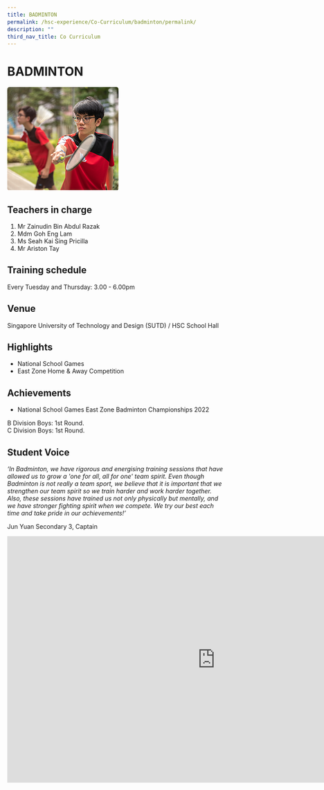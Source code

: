 ```yaml
---
title: BADMINTON
permalink: /hsc-experience/Co-Curriculum/badminton/permalink/
description: ""
third_nav_title: Co Curriculum
---
```

BADMINTON
=========
![](/images/CCA/badminton.png)

Teachers in charge
------------------

1.  Mr Zainudin Bin Abdul Razak
2.  Mdm Goh Eng Lam
3.  Ms Seah Kai Sing Pricilla
4.  Mr Ariston Tay

Training schedule
-----------------

Every Tuesday and Thursday: 3.00 - 6.00pm

Venue
-----

Singapore University of Technology and Design (SUTD) / HSC School Hall

Highlights
----------

*   National School Games
*   East Zone Home &amp; Away Competition

Achievements
------------

*   National School Games East Zone Badminton Championships 2022

B Division Boys: 1st Round.  
C Division Boys: 1st Round.

Student Voice
-------------

_‘In Badminton, we have rigorous and energising training sessions that have allowed us to grow a 'one for all, all for one' team spirit. Even though Badminton is not really a team sport, we believe that it is important that we strengthen our team spirit so we train harder and work harder together. Also, these sessions have trained us not only physically but mentally, and we have stronger fighting spirit when we compete. We try our best each time and take pride in our achievements!’_

Jun Yuan Secondary 3, Captain

<iframe allowfullscreen="true" height="569" width="960" frameborder="0" src="https://docs.google.com/presentation/d/e/2PACX-1vQYsSEJpjlCfoj2PJUrsE30f6xekmygLC5RrchABfZ-G_p3PbTzMmDmmEfpbTp8aCVdEmbc-M2qAJpT/embed?start=false&amp;loop=false&amp;delayms=3000"></iframe>